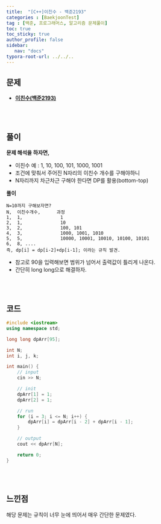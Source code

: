 ```yaml
---
title:  "[C++]이친수 - 백준2193"
categories : [BaekjoonTest]
tag : [백준, 프로그래머스, 알고리즘 문제풀이]
toc: true
toc_sticky: true
author_profile: false
sidebar:
   nav: "docs"
typora-root-url: ../../..
---
```




## 문제

* **[이친수(백준2193)](https://www.acmicpc.net/problem/2193)**

<br><br>

## 풀이

**문제 해석을 하자면,**

* 이친수 예 : 1, 10, 100, 101, 1000, 1001
* 조건에 맞춰서 주어진 N자리의 이친수 개수를 구해야하니
* N자리까지 차근차근 구해야 한다면 DP를 활용(bottom-top)



**풀이**

```
N=10까지 구해보자면?
N,  이친수개수,		과정
1,	1,				1
2,	1,				10
3,	2,				100, 101
4,	3,				1000, 1001, 1010
5,	5,				10000, 10001, 10010, 10100, 10101
6,	8, ....
즉, dp[i] = dp[i-2]+dp[i-1]; 이라는 규칙 발견.
```

* 참고로 90을 입력해보면 범위가 넘어서 출력값이 틀리게 나온다.
* 간단히 long long으로 해결하자.




<br><br>

## 코드

```c++
#include <iostream>
using namespace std;

long long dpArr[95];

int N;
int i, j, k;

int main() {
	// input
	cin >> N;

	// init
	dpArr[1] = 1;
	dpArr[2] = 1;

	// run
	for (i = 3; i <= N; i++) {
		dpArr[i] = dpArr[i - 2] + dpArr[i - 1];
	}

	// output
	cout << dpArr[N];

	return 0;
}
```

<br><br>

## 느낀점

해당 문제는 규칙이 너무 눈에 띄어서 매우 간단한 문제였다.
